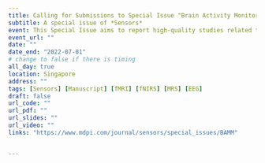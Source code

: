 ```yaml
---
title: Calling for Submissions to Special Issue "Brain Activity Monitoring and Measurement"
subtitle: A special issue of *Sensors*
event: This Special Issue aims to report high-quality studies related to new hardware and software applications aimed at monitoring and measuring brain activity. It will accept original research results and survey articles of excellent merit in (but not limited to) the following fields - Functional magnetic resonance imaging (fMRI); Functional near infrared spectroscopy (fNIRS); Magnetic resonance spectroscopy (MRS); Encephalography (EEG); Real-life brain monitoring; Signal processing and validation. Deadline for manuscript submission is **1 July 2022**.
event_url: ""
date: ""
date_end: "2022-07-01"
# change to false if there is timing
all_day: true
location: Singapore
address: ""
tags: [Sensors] [Manuscript] [fMRI] [fNIRS] [MRS] [EEG]
draft: false
url_code: ""
url_pdf: ""
url_slides: ""
url_video: ""
links: "https://www.mdpi.com/journal/sensors/special_issues/BAMM"


---
```





